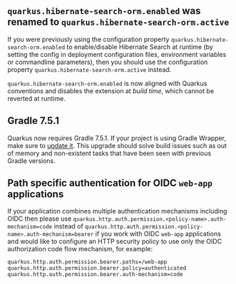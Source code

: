 ## `quarkus.hibernate-search-orm.enabled` was renamed to `quarkus.hibernate-search-orm.active`

If you were previously using the configuration property `quarkus.hibernate-search-orm.enabled` to enable/disable Hibernate Search at runtime (by setting the config in deployment configuration files, environment variables or commandline parameters), then you should use the configuration property `quarkus.hibernate-search-orm.active` instead.

`quarkus.hibernate-search-orm.enabled` is now aligned with Quarkus conventions and disables the extension at *build time*, which cannot be reverted at runtime.

## Gradle 7.5.1

Quarkus now requires Gradle 7.5.1. If your project is using Gradle Wrapper, make sure to [update it](https://docs.gradle.org/7.5.1/userguide/gradle_wrapper.html#sec:upgrading_wrapper).
This upgrade should solve build issues such as out of memory and non-existent tasks that have been seen with previous Gradle versions.

## Path specific authentication for OIDC `web-app` applications

If your application combines multiple authentication mechanisms including OIDC then please use `quarkus.http.auth.permission.<policy-name>.auth-mechanism=code` instead of `quarkus.http.auth.permission.<policy-name>.auth-mechanism=bearer` if you work with OIDC `web-app` applications and would like to configure an HTTP security policy to use only the OIDC authorization code flow mechanism, for example:

```
quarkus.http.auth.permission.bearer.paths=/web-app
quarkus.http.auth.permission.bearer.policy=authenticated
quarkus.http.auth.permission.bearer.auth-mechanism=code
```